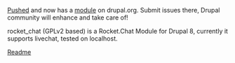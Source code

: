 [Pushed](http://cgit.drupalcode.org/rocket_chat) and now has a [module](https://www.drupal.org/project/rocket_chat) on drupal.org. Submit issues there, Drupal community will enhance and take care of!

rocket_chat (GPLv2 based) is a Rocket.Chat Module for Drupal 8, currently it supports livechat, tested on localhost.

[Readme](http://cgit.drupalcode.org/rocket_chat/tree/README.txt)
